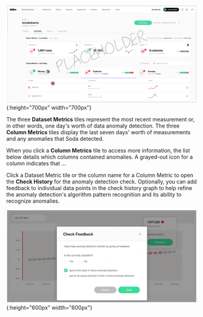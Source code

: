 ![profile-anomalies](/assets/images/profile-anomalies.png){:height="700px" width="700px"}

The three **Dataset Metrics** tiles represent the most recent measurement or, in other words, one day's worth of data anomaly detection. The three **Column Metrics** tiles display the last seven days' worth of measurements and any anomalies that Soda detected. 

When you click a **Column Metrics** tile to access more information, the list below details which columns contained anomalies. A grayed-out icon for a column indicates that ... 

Click a Dataset Metric tile or the column name for a Column Metric to open the **Check History** for the anomaly detection check. Optionally, you can add feedback to individual data points in the check history graph to help refine the anomaly detection's algorithm pattern recognition and its ability to recognize anomalies. 

![check-feedback](/assets/images/check-feedback.png){:height="600px" width="600px"}